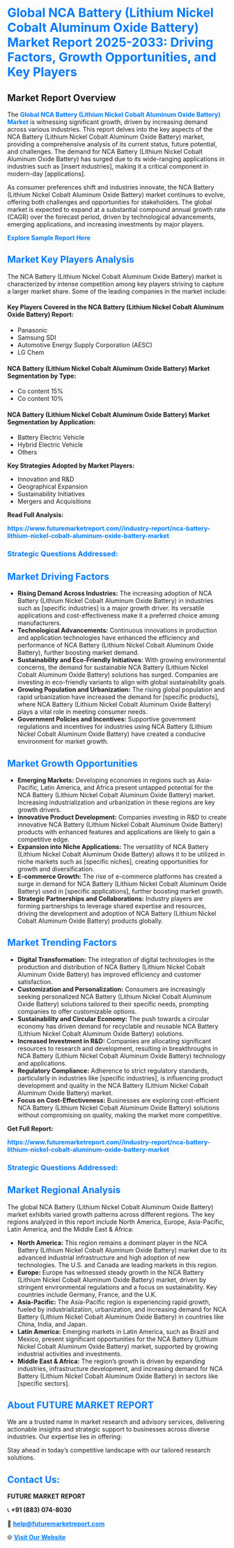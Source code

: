 <h1 style="color: #007BFF;">Global NCA Battery (Lithium Nickel Cobalt Aluminum Oxide Battery) Market Report 2025-2033: Driving Factors, Growth Opportunities, and Key Players</h1>

<section id="overview">
<h2>Market Report Overview</h2>
<p>The <a href="https://www.futuremarketreport.com//industry-report/nca-battery-lithium-nickel-cobalt-aluminum-oxide-battery-market" style="color: #007BFF; text-decoration: none;"><strong>Global NCA Battery (Lithium Nickel Cobalt Aluminum Oxide Battery) Market</strong></a> is witnessing significant growth, driven by increasing demand across various industries. This report delves into the key aspects of the NCA Battery (Lithium Nickel Cobalt Aluminum Oxide Battery) market, providing a comprehensive analysis of its current status, future potential, and challenges. The demand for NCA Battery (Lithium Nickel Cobalt Aluminum Oxide Battery) has surged due to its wide-ranging applications in industries such as [insert industries], making it a critical component in modern-day [applications].</p>
<p>As consumer preferences shift and industries innovate, the NCA Battery (Lithium Nickel Cobalt Aluminum Oxide Battery) market continues to evolve, offering both challenges and opportunities for stakeholders. The global market is expected to expand at a substantial compound annual growth rate (CAGR) over the forecast period, driven by technological advancements, emerging applications, and increasing investments by major players.</p>
</section>

<section id="overview">
<p><a href="https://www.futuremarketreport.com//request-sample/reportId=45650" style="color: #007BFF; text-decoration: none;"><strong>Explore Sample Report Here</strong></a></p>
</section>

<section id="key-players">
<h2 style="color: #007BFF;">Market Key Players Analysis</h2>
<p>The NCA Battery (Lithium Nickel Cobalt Aluminum Oxide Battery) market is characterized by intense competition among key players striving to capture a larger market share. Some of the leading companies in the market include:</p>
<h4>Key Players Covered in the NCA Battery (Lithium Nickel Cobalt Aluminum Oxide Battery) Report:</h4>
<ul><li>Panasonic</li><li>Samsung SDI</li><li>Automotive Energy Supply Corporation (AESC)</li><li>LG Chem</li></ul>
<h4>NCA Battery (Lithium Nickel Cobalt Aluminum Oxide Battery) Market Segmentation by Type:</h4>
<ul><li>Co content 15%</li><li>Co content 10%</li></ul>

<h4>NCA Battery (Lithium Nickel Cobalt Aluminum Oxide Battery) Market Segmentation by Application:</h4>
<ul><li>Battery Electric Vehicle</li><li>Hybrid Electric Vehicle</li><li>Others</li></ul>
<p><strong>Key Strategies Adopted by Market Players:</strong></p>
<ul>
<li>Innovation and R&D</li>
<li>Geographical Expansion</li>
<li>Sustainability Initiatives</li>
<li>Mergers and Acquisitions</li>
</ul>
</section>

<section>
<p><strong>Read Full Analysis: </strong></p><a href="https://www.futuremarketreport.com//industry-report/nca-battery-lithium-nickel-cobalt-aluminum-oxide-battery-market" style="color: #007BFF; text-decoration: none;"><strong>https://www.futuremarketreport.com//industry-report/nca-battery-lithium-nickel-cobalt-aluminum-oxide-battery-market</strong></a>
<h3 style="color: #007BFF;">Strategic Questions Addressed:</h3>
</section>

<section id="driving-factors">
<h2 style="color: #007BFF;">Market Driving Factors</h2>
<ul>
<li><strong>Rising Demand Across Industries:</strong> The increasing adoption of NCA Battery (Lithium Nickel Cobalt Aluminum Oxide Battery) in industries such as [specific industries] is a major growth driver. Its versatile applications and cost-effectiveness make it a preferred choice among manufacturers.</li>
<li><strong>Technological Advancements:</strong> Continuous innovations in production and application technologies have enhanced the efficiency and performance of NCA Battery (Lithium Nickel Cobalt Aluminum Oxide Battery), further boosting market demand.</li>
<li><strong>Sustainability and Eco-Friendly Initiatives:</strong> With growing environmental concerns, the demand for sustainable NCA Battery (Lithium Nickel Cobalt Aluminum Oxide Battery) solutions has surged. Companies are investing in eco-friendly variants to align with global sustainability goals.</li>
<li><strong>Growing Population and Urbanization:</strong> The rising global population and rapid urbanization have increased the demand for [specific products], where NCA Battery (Lithium Nickel Cobalt Aluminum Oxide Battery) plays a vital role in meeting consumer needs.</li>
<li><strong>Government Policies and Incentives:</strong> Supportive government regulations and incentives for industries using NCA Battery (Lithium Nickel Cobalt Aluminum Oxide Battery) have created a conducive environment for market growth.</li>
</ul>
</section>

<section id="growth-opportunities">
<h2 style="color: #007BFF;">Market Growth Opportunities</h2>
<ul>
<li><strong>Emerging Markets:</strong> Developing economies in regions such as Asia-Pacific, Latin America, and Africa present untapped potential for the NCA Battery (Lithium Nickel Cobalt Aluminum Oxide Battery) market. Increasing industrialization and urbanization in these regions are key growth drivers.</li>
<li><strong>Innovative Product Development:</strong> Companies investing in R&D to create innovative NCA Battery (Lithium Nickel Cobalt Aluminum Oxide Battery) products with enhanced features and applications are likely to gain a competitive edge.</li>
<li><strong>Expansion into Niche Applications:</strong> The versatility of NCA Battery (Lithium Nickel Cobalt Aluminum Oxide Battery) allows it to be utilized in niche markets such as [specific niches], creating opportunities for growth and diversification.</li>
<li><strong>E-commerce Growth:</strong> The rise of e-commerce platforms has created a surge in demand for NCA Battery (Lithium Nickel Cobalt Aluminum Oxide Battery) used in [specific applications], further boosting market growth.</li>
<li><strong>Strategic Partnerships and Collaborations:</strong> Industry players are forming partnerships to leverage shared expertise and resources, driving the development and adoption of NCA Battery (Lithium Nickel Cobalt Aluminum Oxide Battery) products globally.</li>
</ul>
</section>

<section id="trending-factors">
<h2 style="color: #007BFF;">Market Trending Factors</h2>
<ul>
<li><strong>Digital Transformation:</strong> The integration of digital technologies in the production and distribution of NCA Battery (Lithium Nickel Cobalt Aluminum Oxide Battery) has improved efficiency and customer satisfaction.</li>
<li><strong>Customization and Personalization:</strong> Consumers are increasingly seeking personalized NCA Battery (Lithium Nickel Cobalt Aluminum Oxide Battery) solutions tailored to their specific needs, prompting companies to offer customizable options.</li>
<li><strong>Sustainability and Circular Economy:</strong> The push towards a circular economy has driven demand for recyclable and reusable NCA Battery (Lithium Nickel Cobalt Aluminum Oxide Battery) solutions.</li>
<li><strong>Increased Investment in R&D:</strong> Companies are allocating significant resources to research and development, resulting in breakthroughs in NCA Battery (Lithium Nickel Cobalt Aluminum Oxide Battery) technology and applications.</li>
<li><strong>Regulatory Compliance:</strong> Adherence to strict regulatory standards, particularly in industries like [specific industries], is influencing product development and quality in the NCA Battery (Lithium Nickel Cobalt Aluminum Oxide Battery) market.</li>
<li><strong>Focus on Cost-Effectiveness:</strong> Businesses are exploring cost-efficient NCA Battery (Lithium Nickel Cobalt Aluminum Oxide Battery) solutions without compromising on quality, making the market more competitive.</li>
</ul>
</section>

<section>
<p><strong>Get Full Report: </strong></p><a href="https://www.futuremarketreport.com//industry-report/nca-battery-lithium-nickel-cobalt-aluminum-oxide-battery-market" style="color: #007BFF; text-decoration: none;"><strong>https://www.futuremarketreport.com//industry-report/nca-battery-lithium-nickel-cobalt-aluminum-oxide-battery-market</strong></a>
<h3 style="color: #007BFF;">Strategic Questions Addressed:</h3>
</section>


<section id="regional-analysis">
<h2 style="color: #007BFF;">Market Regional Analysis</h2>
<p>The global NCA Battery (Lithium Nickel Cobalt Aluminum Oxide Battery) market exhibits varied growth patterns across different regions. The key regions analyzed in this report include North America, Europe, Asia-Pacific, Latin America, and the Middle East & Africa:</p>
<ul>
<li><strong>North America:</strong> This region remains a dominant player in the NCA Battery (Lithium Nickel Cobalt Aluminum Oxide Battery) market due to its advanced industrial infrastructure and high adoption of new technologies. The U.S. and Canada are leading markets in this region.</li>
<li><strong>Europe:</strong> Europe has witnessed steady growth in the NCA Battery (Lithium Nickel Cobalt Aluminum Oxide Battery) market, driven by stringent environmental regulations and a focus on sustainability. Key countries include Germany, France, and the U.K.</li>
<li><strong>Asia-Pacific:</strong> The Asia-Pacific region is experiencing rapid growth, fueled by industrialization, urbanization, and increasing demand for NCA Battery (Lithium Nickel Cobalt Aluminum Oxide Battery) in countries like China, India, and Japan.</li>
<li><strong>Latin America:</strong> Emerging markets in Latin America, such as Brazil and Mexico, present significant opportunities for the NCA Battery (Lithium Nickel Cobalt Aluminum Oxide Battery) market, supported by growing industrial activities and investments.</li>
<li><strong>Middle East & Africa:</strong> The region’s growth is driven by expanding industries, infrastructure development, and increasing demand for NCA Battery (Lithium Nickel Cobalt Aluminum Oxide Battery) in sectors like [specific sectors].</li>
</ul>
</section>

<footer>
<h2 style="color: #007BFF;">About FUTURE MARKET REPORT</h2>
<p>We are a trusted name in market research and advisory services, delivering actionable insights and strategic support to businesses across diverse industries. Our expertise lies in offering:</p>

<p>Stay ahead in today’s competitive landscape with our tailored research solutions.</p>

<h2 style="color: #007BFF;">Contact Us:</h2>
<p><strong>FUTURE MARKET REPORT</strong></p>
<p>📞 <strong>+91 (883) 074-8030</strong></p>
<p>📧 <strong><a href="mailto:help@futuremarketreport.com" style="color: #007BFF;">help@futuremarketreport.com</a></strong></p>
<p>🌐 <strong><a href="https://www.futuremarketreport.com/" style="color: #007BFF;">Visit Our Website</a></strong></p>
</footer>